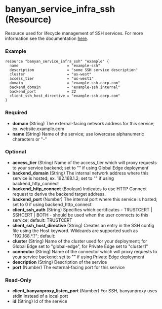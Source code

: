 # banyan_service_infra_ssh (Resource)

Resource used for lifecycle management of SSH services. For more information see the documentation [here](https://docs.banyansecurity.io/docs/feature-guides/infrastructure/ssh-servers/).

### Example
```hcl
resource "banyan_service_infra_ssh" "example" {
  name                      = "example-ssh"
  description               = "some SSH service description"
  cluster                   = "us-west"
  access_tier               = "us-west1"
  domain                    = "example-ssh.corp.com"
  backend_domain            = "example-ssh.internal"
  backend_port              = 22
  client_ssh_host_directive = "example-ssh.corp.com"
}
```

### Required

- **domain** (String) The external-facing network address for this service; ex. website.example.com
- **name** (String) Name of the service; use lowercase alphanumeric characters or "-"

### Optional

- **access_tier** (String) Name of the access_tier which will proxy requests to your service backend; set to "" if using Global Edge deployment'
- **backend_domain** (String) The internal network address where this service is hosted; ex. 192.168.1.2; set to "" if using backend_http_connect
- **backend_http_connect** (Boolean) Indicates to use HTTP Connect request to derive the backend target address.
- **backend_port** (Number) The internal port where this service is hosted; set to 0 if using backend_http_connect
- **client_ssh_auth** (String) Specifies which certificates - TRUSTCERT | SSHCERT | BOTH - should be used when the user connects to this service; default: TRUSTCERT
- **client_ssh_host_directive** (String) Creates an entry in the SSH config file using the Host keyword. Wildcards are supported such as "192.168.*.?"; default: <service name>
- **cluster** (String) Name of the cluster used for your deployment; for Global Edge set to "global-edge", for Private Edge set to "cluster1"
- **connector** (String) Name of the connector which will proxy requests to your service backend; set to "" if using Private Edge deployment
- **description** (String) Description of the service
- **port** (Number) The external-facing port for this service

### Read-Only

- **client_banyanproxy_listen_port** (Number) For SSH, banyanproxy uses stdin instead of a local port
- **id** (String) Id of the service
